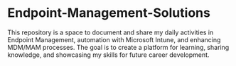 # Endpoint-Management-Solutions
This repository is a space to document and share my daily activities in Endpoint Management, automation with Microsoft Intune, and enhancing MDM/MAM processes. The goal is to create a platform for learning, sharing knowledge, and showcasing my skills for future career development.
